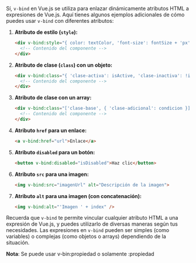 Sí, `v-bind` en Vue.js se utiliza para enlazar dinámicamente atributos HTML a expresiones de Vue.js. Aquí tienes algunos ejemplos adicionales de cómo puedes usar `v-bind` con diferentes atributos:

1. **Atributo de estilo (`style`):**
   ```html
   <div v-bind:style="{ color: textColor, 'font-size': fontSize + 'px' }">
     <!-- Contenido del componente -->
   </div>
   ```

2. **Atributo de clase (`class`) con un objeto:**
   ```html
   <div v-bind:class="{ 'clase-activa': isActive, 'clase-inactiva': !isActive }">
     <!-- Contenido del componente -->
   </div>
   ```

3. **Atributo de clase con un array:**
   ```html
   <div v-bind:class="['clase-base', { 'clase-adicional': condicion }]">
     <!-- Contenido del componente -->
   </div>
   ```

4. **Atributo `href` para un enlace:**
   ```html
   <a v-bind:href="url">Enlace</a>
   ```

5. **Atributo `disabled` para un botón:**
   ```html
   <button v-bind:disabled="isDisabled">Haz clic</button>
   ```

6. **Atributo `src` para una imagen:**
   ```html
   <img v-bind:src="imagenUrl" alt="Descripción de la imagen">
   ```

7. **Atributo `alt` para una imagen (con concatenación):**
   ```html
   <img v-bind:alt="'Imagen ' + index" />
   ```

Recuerda que `v-bind` te permite vincular cualquier atributo HTML a una expresión de Vue.js, y puedes utilizarlo de diversas maneras según tus necesidades. Las expresiones en `v-bind` pueden ser simples (como variables) o complejas (como objetos o arrays) dependiendo de la situación.

**Nota**: Se puede usar v-bin:propiedad o solamente :propiedad